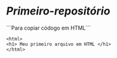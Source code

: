 # ***Primeiro-repositório***
´´´Para copiar códogo em HTML´´´
```
<html>
<h1> Meu primeiro arquivo em HTML </h1>
</html>
```

